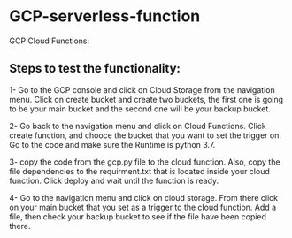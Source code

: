 # GCP-serverless-function

GCP Cloud Functions:

Steps to test the functionality:
------------------------------------
1- Go to the GCP console and click on Cloud Storage from the navigation menu. Click on create bucket and create two buckets, 
the first one is going to be your main bucket and the second one will be your backup bucket.

2- Go back to the navigation menu and click on Cloud Functions. Click create function,
and chooce the bucket that you want to set the trigger on. Go to the code and make sure the Runtime is python 3.7.

3- copy the code from the gcp.py file to the cloud function. Also, copy the file dependencies to the requirment.txt 
that is located inside your cloud function. Click deploy and wait until the function is ready.

4- Go to the navigation menu and click on cloud storage. 
From there click on your main bucket that you set as a trigger to the cloud function. Add a file, then check your backup bucket to see if the file have been copied there.
